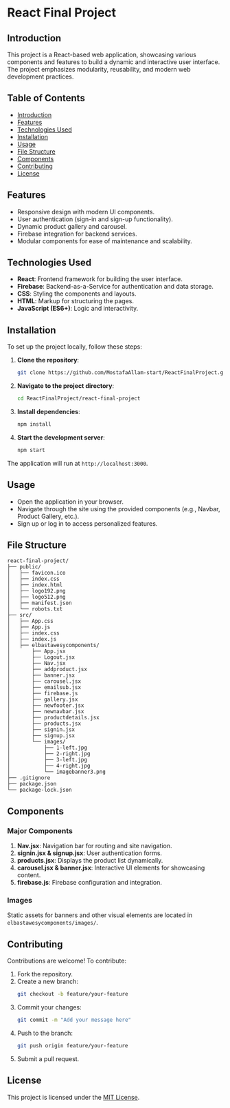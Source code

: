 
# React Final Project

## Introduction
This project is a React-based web application, showcasing various components and features to build a dynamic and interactive user interface. The project emphasizes modularity, reusability, and modern web development practices.

## Table of Contents
- [Introduction](#introduction)
- [Features](#features)
- [Technologies Used](#technologies-used)
- [Installation](#installation)
- [Usage](#usage)
- [File Structure](#file-structure)
- [Components](#components)
- [Contributing](#contributing)
- [License](#license)

## Features
- Responsive design with modern UI components.
- User authentication (sign-in and sign-up functionality).
- Dynamic product gallery and carousel.
- Firebase integration for backend services.
- Modular components for ease of maintenance and scalability.

## Technologies Used
- **React**: Frontend framework for building the user interface.
- **Firebase**: Backend-as-a-Service for authentication and data storage.
- **CSS**: Styling the components and layouts.
- **HTML**: Markup for structuring the pages.
- **JavaScript (ES6+)**: Logic and interactivity.

## Installation
To set up the project locally, follow these steps:

1. **Clone the repository**:
   ```bash
   git clone https://github.com/MostafaAllam-start/ReactFinalProject.git
   ```
2. **Navigate to the project directory**:
   ```bash
   cd ReactFinalProject/react-final-project
   ```
3. **Install dependencies**:
   ```bash
   npm install
   ```
4. **Start the development server**:
   ```bash
   npm start
   ```

The application will run at `http://localhost:3000`.

## Usage
- Open the application in your browser.
- Navigate through the site using the provided components (e.g., Navbar, Product Gallery, etc.).
- Sign up or log in to access personalized features.

## File Structure
```
react-final-project/
├── public/
│   ├── favicon.ico
│   ├── index.css
│   ├── index.html
│   ├── logo192.png
│   ├── logo512.png
│   ├── manifest.json
│   └── robots.txt
├── src/
│   ├── App.css
│   ├── App.js
│   ├── index.css
│   ├── index.js
│   ├── elbastawesycomponents/
│       ├── App.jsx
│       ├── Logout.jsx
│       ├── Nav.jsx
│       ├── addproduct.jsx
│       ├── banner.jsx
│       ├── carousel.jsx
│       ├── emailsub.jsx
│       ├── firebase.js
│       ├── gallery.jsx
│       ├── newfooter.jsx
│       ├── newnavbar.jsx
│       ├── productdetails.jsx
│       ├── products.jsx
│       ├── signin.jsx
│       ├── signup.jsx
│       └── images/
│           ├── 1-left.jpg
│           ├── 2-right.jpg
│           ├── 3-left.jpg
│           ├── 4-right.jpg
│           └── imagebanner3.png
├── .gitignore
├── package.json
└── package-lock.json
```

## Components
### Major Components
1. **Nav.jsx**: Navigation bar for routing and site navigation.
2. **signin.jsx & signup.jsx**: User authentication forms.
3. **products.jsx**: Displays the product list dynamically.
4. **carousel.jsx & banner.jsx**: Interactive UI elements for showcasing content.
5. **firebase.js**: Firebase configuration and integration.

### Images
Static assets for banners and other visual elements are located in `elbastawesycomponents/images/`.

## Contributing
Contributions are welcome! To contribute:
1. Fork the repository.
2. Create a new branch:  
   ```bash
   git checkout -b feature/your-feature
   ```
3. Commit your changes:  
   ```bash
   git commit -m "Add your message here"
   ```
4. Push to the branch:  
   ```bash
   git push origin feature/your-feature
   ```
5. Submit a pull request.

## License
This project is licensed under the [MIT License](LICENSE).
